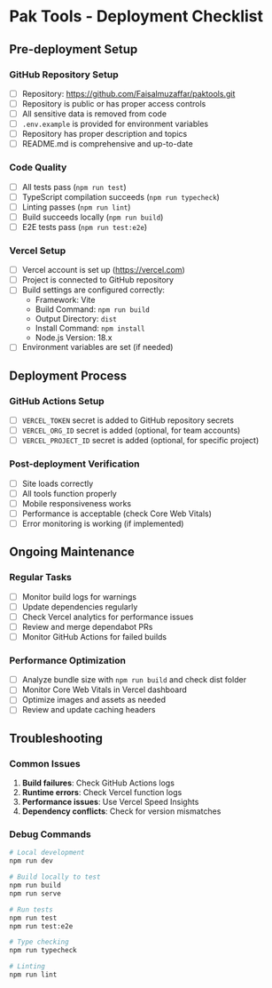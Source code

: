# Pak Tools - Deployment Checklist

## Pre-deployment Setup

### GitHub Repository Setup
- [ ] Repository: https://github.com/Faisalmuzaffar/paktools.git
- [ ] Repository is public or has proper access controls
- [ ] All sensitive data is removed from code
- [ ] `.env.example` is provided for environment variables
- [ ] Repository has proper description and topics
- [ ] README.md is comprehensive and up-to-date

### Code Quality
- [ ] All tests pass (`npm run test`)
- [ ] TypeScript compilation succeeds (`npm run typecheck`)
- [ ] Linting passes (`npm run lint`)
- [ ] Build succeeds locally (`npm run build`)
- [ ] E2E tests pass (`npm run test:e2e`)

### Vercel Setup
- [ ] Vercel account is set up (https://vercel.com)
- [ ] Project is connected to GitHub repository
- [ ] Build settings are configured correctly:
  - Framework: Vite
  - Build Command: `npm run build`
  - Output Directory: `dist`
  - Install Command: `npm install`
  - Node.js Version: 18.x
- [ ] Environment variables are set (if needed)

## Deployment Process

### GitHub Actions Setup
- [ ] `VERCEL_TOKEN` secret is added to GitHub repository secrets
- [ ] `VERCEL_ORG_ID` secret is added (optional, for team accounts)
- [ ] `VERCEL_PROJECT_ID` secret is added (optional, for specific project)

### Post-deployment Verification
- [ ] Site loads correctly
- [ ] All tools function properly
- [ ] Mobile responsiveness works
- [ ] Performance is acceptable (check Core Web Vitals)
- [ ] Error monitoring is working (if implemented)

## Ongoing Maintenance

### Regular Tasks
- [ ] Monitor build logs for warnings
- [ ] Update dependencies regularly
- [ ] Check Vercel analytics for performance issues
- [ ] Review and merge dependabot PRs
- [ ] Monitor GitHub Actions for failed builds

### Performance Optimization
- [ ] Analyze bundle size with `npm run build` and check dist folder
- [ ] Monitor Core Web Vitals in Vercel dashboard
- [ ] Optimize images and assets as needed
- [ ] Review and update caching headers

## Troubleshooting

### Common Issues
1. **Build failures**: Check GitHub Actions logs
2. **Runtime errors**: Check Vercel function logs
3. **Performance issues**: Use Vercel Speed Insights
4. **Dependency conflicts**: Check for version mismatches

### Debug Commands
```bash
# Local development
npm run dev

# Build locally to test
npm run build
npm run serve

# Run tests
npm run test
npm run test:e2e

# Type checking
npm run typecheck

# Linting
npm run lint
```
